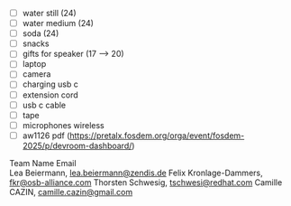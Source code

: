 - [ ] water still (24)
- [ ] water medium (24)
- [ ] soda (24)
- [ ] snacks
- [ ] gifts for speaker (17 --> 20)
- [ ] laptop
- [ ] camera
- [ ] charging usb c
- [ ] extension cord
- [ ] usb c cable
- [ ] tape
- [ ] microphones wireless
- [ ] aw1126 pdf (https://pretalx.fosdem.org/orga/event/fosdem-2025/p/devroom-dashboard/)

Team
Name	Email	
Lea Beiermann, lea.beiermann@zendis.de
Felix Kronlage-Dammers, fkr@osb-alliance.com
Thorsten Schwesig, tschwesi@redhat.com
Camille CAZIN, camille.cazin@gmail.com
